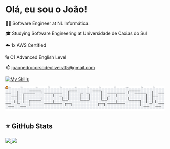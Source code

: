 # Olá, eu sou o João!

👨‍💻 Software Engineer at NL Informática.

🎓 Studying Software Engineering at Universidade de Caxias do Sul

☁️ 1x AWS Certified

🔠 C1 Advanced English Level

📫 joaopedrocorsodeoliveira15@gmail.com

[![My Skills](https://skillicons.dev/icons?i=java,spring,aws,postgres,react,docker,kafka,terraform,mysql,mongodb&theme=dark)](https://skillicons.dev)

<picture>
  <source media="(prefers-color-scheme: dark)" srcset="https://raw.githubusercontent.com/xliveirx/xliveirx/output/pacman-contribution-graph-dark.svg">
  <source media="(prefers-color-scheme: light)" srcset="https://raw.githubusercontent.com/xliveirx/xliveirx/output/pacman-contribution-graph.svg">
  <img alt="pacman contribution graph" src="https://raw.githubusercontent.com/xliveirx/xliveirx/output/pacman-contribution-graph.svg">
</picture>

## ⭐ GitHub Stats
<a href="https://github.com/xliveirx">
  <img height="180em" src="https://github-readme-stats.vercel.app/api?username=xliveirx&show_icons=true&theme=radical&include_all_commits=true&count_private=true"/>
  <img height="180em" src="https://github-readme-stats.vercel.app/api/top-langs/?username=xliveirx&layout=compact&langs_count=6&theme=radical"/>

